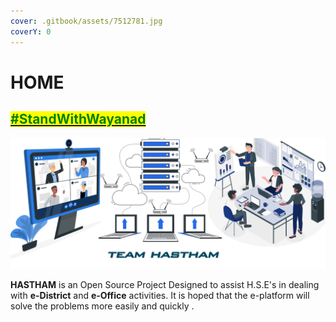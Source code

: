 ```yaml
---
cover: .gitbook/assets/7512781.jpg
coverY: 0
---
```


# HOME

## [<mark style="color:green;">#StandWithWayanad</mark>](https://donation.cmdrf.kerala.gov.in/)

<picture><source srcset="https://images.unsplash.com/photo-1537498425277-c283d32ef9db?crop=entropy&#x26;cs=srgb&#x26;fm=jpg&#x26;ixid=M3wxOTcwMjR8MHwxfHNlYXJjaHw3fHxjb21wdXRlcnxlbnwwfHx8fDE3MDA3MTIyMTF8MA&#x26;ixlib=rb-4.0.3&#x26;q=85" media="(prefers-color-scheme: dark)"><img src=".gitbook/assets/bg2.jpg" alt=""></picture>

&#x20; **HASTHAM** is an Open Source Project Designed to assist H.S.E's in dealing with **e-District** and **e-Office** activities. It is hoped that the e-platform will solve the problems more easily and quickly .

